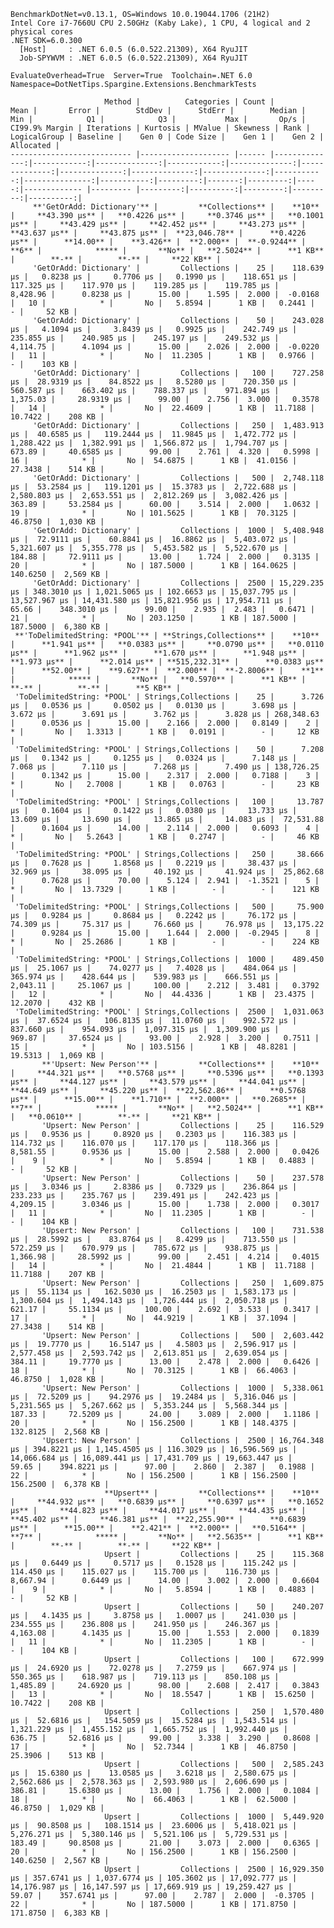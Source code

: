 
    BenchmarkDotNet=v0.13.1, OS=Windows 10.0.19044.1706 (21H2)
    Intel Core i7-7660U CPU 2.50GHz (Kaby Lake), 1 CPU, 4 logical and 2 physical cores
    .NET SDK=6.0.300
      [Host]     : .NET 6.0.5 (6.0.522.21309), X64 RyuJIT
      Job-SPYWVM : .NET 6.0.5 (6.0.522.21309), X64 RyuJIT

    EvaluateOverhead=True  Server=True  Toolchain=.NET 6.0  
    Namespace=DotNetTips.Spargine.Extensions.BenchmarkTests  

                         Method |          Categories | Count |          Mean |       Error |        StdDev |      StdErr |        Median |           Min |            Q1 |            Q3 |           Max |       Op/s | CI99.9% Margin | Iterations | Kurtosis | MValue | Skewness | Rank | LogicalGroup | Baseline |    Gen 0 | Code Size |    Gen 1 |    Gen 2 | Allocated |
    --------------------------- |-------------------- |------ |--------------:|------------:|--------------:|------------:|--------------:|--------------:|--------------:|--------------:|--------------:|-----------:|---------------:|-----------:|---------:|-------:|---------:|-----:|------------- |--------- |---------:|----------:|---------:|---------:|----------:|
         **'GetOrAdd: Dictionary'** |         **Collections** |    **10** |     **43.390 μs** |   **0.4226 μs** |     **0.3746 μs** |   **0.1001 μs** |     **43.429 μs** |     **42.452 μs** |     **43.273 μs** |     **43.637 μs** |     **43.875 μs** |  **23,046.78** |      **0.4226 μs** |      **14.00** |    **3.426** |  **2.000** |  **-0.9244** |    **6** |            ***** |       **No** |   **2.5024** |      **1 KB** |        **-** |        **-** |     **22 KB** |
         'GetOrAdd: Dictionary' |         Collections |    25 |    118.639 μs |   0.8238 μs |     0.7706 μs |   0.1990 μs |    118.651 μs |    117.325 μs |    117.970 μs |    119.285 μs |    119.785 μs |   8,428.96 |      0.8238 μs |      15.00 |    1.595 |  2.000 |  -0.0168 |   10 |            * |       No |   5.8594 |      1 KB |   0.2441 |        - |     52 KB |
         'GetOrAdd: Dictionary' |         Collections |    50 |    243.028 μs |   4.1094 μs |     3.8439 μs |   0.9925 μs |    242.749 μs |    235.855 μs |    240.985 μs |    245.197 μs |    249.532 μs |   4,114.75 |      4.1094 μs |      15.00 |    2.026 |  2.000 |  -0.0220 |   11 |            * |       No |  11.2305 |      1 KB |   0.9766 |        - |    103 KB |
         'GetOrAdd: Dictionary' |         Collections |   100 |    727.258 μs |  28.9319 μs |    84.8522 μs |   8.5280 μs |    720.350 μs |    560.587 μs |    663.402 μs |    788.337 μs |    971.894 μs |   1,375.03 |     28.9319 μs |      99.00 |    2.756 |  3.000 |   0.3578 |   14 |            * |       No |  22.4609 |      1 KB |  11.7188 |  10.7422 |    208 KB |
         'GetOrAdd: Dictionary' |         Collections |   250 |  1,483.913 μs |  40.6585 μs |   119.2444 μs |  11.9845 μs |  1,472.772 μs |  1,288.422 μs |  1,382.991 μs |  1,566.872 μs |  1,794.707 μs |     673.89 |     40.6585 μs |      99.00 |    2.761 |  4.320 |   0.5998 |   16 |            * |       No |  54.6875 |      1 KB |  41.0156 |  27.3438 |    514 KB |
         'GetOrAdd: Dictionary' |         Collections |   500 |  2,748.118 μs |  53.2584 μs |   119.1201 μs |  15.3783 μs |  2,722.688 μs |  2,580.803 μs |  2,653.551 μs |  2,812.269 μs |  3,082.426 μs |     363.89 |     53.2584 μs |      60.00 |    3.514 |  2.000 |   1.0632 |   19 |            * |       No | 101.5625 |      1 KB |  70.3125 |  46.8750 |  1,030 KB |
         'GetOrAdd: Dictionary' |         Collections |  1000 |  5,408.948 μs |  72.9111 μs |    60.8841 μs |  16.8862 μs |  5,403.072 μs |  5,321.607 μs |  5,355.778 μs |  5,453.582 μs |  5,522.670 μs |     184.88 |     72.9111 μs |      13.00 |    1.724 |  2.000 |   0.3135 |   20 |            * |       No | 187.5000 |      1 KB | 164.0625 | 140.6250 |  2,569 KB |
         'GetOrAdd: Dictionary' |         Collections |  2500 | 15,229.235 μs | 348.3010 μs | 1,021.5065 μs | 102.6653 μs | 15,037.795 μs | 13,527.967 μs | 14,431.580 μs | 15,821.956 μs | 17,954.711 μs |      65.66 |    348.3010 μs |      99.00 |    2.935 |  2.483 |   0.6471 |   21 |            * |       No | 203.1250 |      1 KB | 187.5000 | 187.5000 |  6,380 KB |
     **'ToDelimitedString: *POOL'** | **Strings,Collections** |    **10** |      **1.941 μs** |   **0.0383 μs** |     **0.0790 μs** |   **0.0110 μs** |      **1.962 μs** |      **1.670 μs** |      **1.948 μs** |      **1.973 μs** |      **2.014 μs** | **515,232.31** |      **0.0383 μs** |      **52.00** |    **9.627** |  **2.000** |  **-2.8006** |    **1** |            ***** |       **No** |   **0.5970** |      **1 KB** |        **-** |        **-** |      **5 KB** |
     'ToDelimitedString: *POOL' | Strings,Collections |    25 |      3.726 μs |   0.0536 μs |     0.0502 μs |   0.0130 μs |      3.698 μs |      3.672 μs |      3.691 μs |      3.762 μs |      3.828 μs | 268,348.63 |      0.0536 μs |      15.00 |    2.166 |  2.000 |   0.8149 |    2 |            * |       No |   1.3313 |      1 KB |   0.0191 |        - |     12 KB |
     'ToDelimitedString: *POOL' | Strings,Collections |    50 |      7.208 μs |   0.1342 μs |     0.1255 μs |   0.0324 μs |      7.148 μs |      7.068 μs |      7.110 μs |      7.268 μs |      7.490 μs | 138,726.25 |      0.1342 μs |      15.00 |    2.317 |  2.000 |   0.7188 |    3 |            * |       No |   2.7008 |      1 KB |   0.0763 |        - |     23 KB |
     'ToDelimitedString: *POOL' | Strings,Collections |   100 |     13.787 μs |   0.1604 μs |     0.1422 μs |   0.0380 μs |     13.733 μs |     13.609 μs |     13.690 μs |     13.865 μs |     14.083 μs |  72,531.88 |      0.1604 μs |      14.00 |    2.114 |  2.000 |   0.6093 |    4 |            * |       No |   5.2643 |      1 KB |   0.2747 |        - |     46 KB |
     'ToDelimitedString: *POOL' | Strings,Collections |   250 |     38.666 μs |   0.7628 μs |     1.8568 μs |   0.2219 μs |     38.437 μs |     32.969 μs |     38.095 μs |     40.192 μs |     41.924 μs |  25,862.68 |      0.7628 μs |      70.00 |    5.124 |  2.941 |  -1.3521 |    5 |            * |       No |  13.7329 |      1 KB |        - |        - |    121 KB |
     'ToDelimitedString: *POOL' | Strings,Collections |   500 |     75.900 μs |   0.9284 μs |     0.8684 μs |   0.2242 μs |     76.172 μs |     74.309 μs |     75.317 μs |     76.660 μs |     76.978 μs |  13,175.22 |      0.9284 μs |      15.00 |    1.644 |  2.000 |  -0.2945 |    8 |            * |       No |  25.2686 |      1 KB |        - |        - |    224 KB |
     'ToDelimitedString: *POOL' | Strings,Collections |  1000 |    489.450 μs |  25.1067 μs |    74.0277 μs |   7.4028 μs |    484.064 μs |    365.974 μs |    428.644 μs |    539.983 μs |    666.551 μs |   2,043.11 |     25.1067 μs |     100.00 |    2.212 |  3.481 |   0.3792 |   12 |            * |       No |  44.4336 |      1 KB |  23.4375 |  12.2070 |    432 KB |
     'ToDelimitedString: *POOL' | Strings,Collections |  2500 |  1,031.063 μs |  37.6524 μs |   106.8135 μs |  11.0760 μs |    992.572 μs |    837.660 μs |    954.093 μs |  1,097.315 μs |  1,309.900 μs |     969.87 |     37.6524 μs |      93.00 |    2.928 |  3.200 |   0.7511 |   15 |            * |       No | 103.5156 |      1 KB |  48.8281 |  19.5313 |  1,069 KB |
           **'Upsert: New Person'** |         **Collections** |    **10** |     **44.321 μs** |   **0.5768 μs** |     **0.5396 μs** |   **0.1393 μs** |     **44.127 μs** |     **43.579 μs** |     **44.041 μs** |     **44.649 μs** |     **45.220 μs** |  **22,562.86** |      **0.5768 μs** |      **15.00** |    **1.710** |  **2.000** |   **0.2685** |    **7** |            ***** |       **No** |   **2.5024** |      **1 KB** |   **0.0610** |        **-** |     **21 KB** |
           'Upsert: New Person' |         Collections |    25 |    116.529 μs |   0.9536 μs |     0.8920 μs |   0.2303 μs |    116.383 μs |    114.732 μs |    116.070 μs |    117.170 μs |    118.366 μs |   8,581.55 |      0.9536 μs |      15.00 |    2.588 |  2.000 |   0.0426 |    9 |            * |       No |   5.8594 |      1 KB |   0.4883 |        - |     52 KB |
           'Upsert: New Person' |         Collections |    50 |    237.578 μs |   3.0346 μs |     2.8386 μs |   0.7329 μs |    236.864 μs |    233.233 μs |    235.767 μs |    239.491 μs |    242.423 μs |   4,209.15 |      3.0346 μs |      15.00 |    1.738 |  2.000 |   0.3017 |   11 |            * |       No |  11.2305 |      1 KB |        - |        - |    104 KB |
           'Upsert: New Person' |         Collections |   100 |    731.538 μs |  28.5992 μs |    83.8764 μs |   8.4299 μs |    713.550 μs |    572.259 μs |    670.979 μs |    785.672 μs |    938.875 μs |   1,366.98 |     28.5992 μs |      99.00 |    2.451 |  4.214 |   0.4015 |   14 |            * |       No |  21.4844 |      1 KB |  11.7188 |  11.7188 |    207 KB |
           'Upsert: New Person' |         Collections |   250 |  1,609.875 μs |  55.1134 μs |   162.5030 μs |  16.2503 μs |  1,583.173 μs |  1,300.604 μs |  1,494.143 μs |  1,726.444 μs |  2,050.718 μs |     621.17 |     55.1134 μs |     100.00 |    2.692 |  3.533 |   0.3417 |   17 |            * |       No |  44.9219 |      1 KB |  37.1094 |  27.3438 |    514 KB |
           'Upsert: New Person' |         Collections |   500 |  2,603.442 μs |  19.7770 μs |    16.5147 μs |   4.5803 μs |  2,596.917 μs |  2,577.458 μs |  2,593.742 μs |  2,613.851 μs |  2,639.054 μs |     384.11 |     19.7770 μs |      13.00 |    2.478 |  2.000 |   0.6426 |   18 |            * |       No |  70.3125 |      1 KB |  66.4063 |  46.8750 |  1,028 KB |
           'Upsert: New Person' |         Collections |  1000 |  5,338.061 μs |  72.5209 μs |    94.2976 μs |  19.2484 μs |  5,316.046 μs |  5,231.565 μs |  5,267.662 μs |  5,353.244 μs |  5,568.344 μs |     187.33 |     72.5209 μs |      24.00 |    3.089 |  2.000 |   1.1186 |   20 |            * |       No | 156.2500 |      1 KB | 148.4375 | 132.8125 |  2,568 KB |
           'Upsert: New Person' |         Collections |  2500 | 16,764.348 μs | 394.8221 μs | 1,145.4505 μs | 116.3029 μs | 16,596.569 μs | 14,066.684 μs | 16,089.441 μs | 17,431.709 μs | 19,663.447 μs |      59.65 |    394.8221 μs |      97.00 |    2.860 |  2.387 |   0.1988 |   22 |            * |       No | 156.2500 |      1 KB | 156.2500 | 156.2500 |  6,378 KB |
                         **Upsert** |         **Collections** |    **10** |     **44.932 μs** |   **0.6839 μs** |     **0.6397 μs** |   **0.1652 μs** |     **44.823 μs** |     **44.017 μs** |     **44.435 μs** |     **45.402 μs** |     **46.381 μs** |  **22,255.90** |      **0.6839 μs** |      **15.00** |    **2.421** |  **2.000** |   **0.5164** |    **7** |            ***** |       **No** |   **2.5635** |      **1 KB** |        **-** |        **-** |     **22 KB** |
                         Upsert |         Collections |    25 |    115.368 μs |   0.6449 μs |     0.5717 μs |   0.1528 μs |    115.242 μs |    114.450 μs |    115.027 μs |    115.700 μs |    116.730 μs |   8,667.94 |      0.6449 μs |      14.00 |    3.002 |  2.000 |   0.6604 |    9 |            * |       No |   5.8594 |      1 KB |   0.4883 |        - |     52 KB |
                         Upsert |         Collections |    50 |    240.207 μs |   4.1435 μs |     3.8758 μs |   1.0007 μs |    241.030 μs |    234.555 μs |    236.808 μs |    241.950 μs |    246.367 μs |   4,163.08 |      4.1435 μs |      15.00 |    1.553 |  2.000 |   0.1839 |   11 |            * |       No |  11.2305 |      1 KB |        - |        - |    104 KB |
                         Upsert |         Collections |   100 |    672.999 μs |  24.6920 μs |    72.0278 μs |   7.2759 μs |    667.974 μs |    550.365 μs |    618.987 μs |    719.113 μs |    850.108 μs |   1,485.89 |     24.6920 μs |      98.00 |    2.608 |  2.417 |   0.3843 |   13 |            * |       No |  18.5547 |      1 KB |  15.6250 |  10.7422 |    208 KB |
                         Upsert |         Collections |   250 |  1,570.480 μs |  52.6816 μs |   154.5059 μs |  15.5284 μs |  1,543.514 μs |  1,321.229 μs |  1,455.152 μs |  1,665.752 μs |  1,992.440 μs |     636.75 |     52.6816 μs |      99.00 |    3.338 |  3.290 |   0.8608 |   17 |            * |       No |  52.7344 |      1 KB |  46.8750 |  25.3906 |    513 KB |
                         Upsert |         Collections |   500 |  2,585.243 μs |  15.6380 μs |    13.0585 μs |   3.6218 μs |  2,580.675 μs |  2,562.686 μs |  2,578.363 μs |  2,593.980 μs |  2,606.690 μs |     386.81 |     15.6380 μs |      13.00 |    1.756 |  2.000 |   0.1084 |   18 |            * |       No |  66.4063 |      1 KB |  62.5000 |  46.8750 |  1,029 KB |
                         Upsert |         Collections |  1000 |  5,449.920 μs |  90.8508 μs |   108.1514 μs |  23.6006 μs |  5,418.021 μs |  5,276.271 μs |  5,380.146 μs |  5,521.106 μs |  5,729.531 μs |     183.49 |     90.8508 μs |      21.00 |    3.073 |  2.000 |   0.6365 |   20 |            * |       No | 156.2500 |      1 KB | 156.2500 | 140.6250 |  2,567 KB |
                         Upsert |         Collections |  2500 | 16,929.350 μs | 357.6741 μs | 1,037.6774 μs | 105.3602 μs | 17,092.777 μs | 14,176.987 μs | 16,147.597 μs | 17,669.919 μs | 19,259.427 μs |      59.07 |    357.6741 μs |      97.00 |    2.787 |  2.000 |  -0.3705 |   22 |            * |       No | 187.5000 |      1 KB | 171.8750 | 171.8750 |  6,383 KB |
